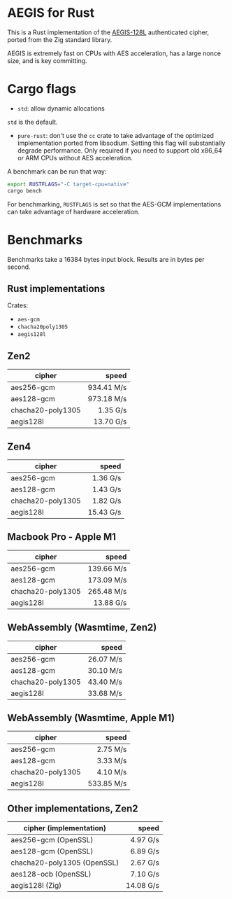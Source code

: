 # AEGIS for Rust

This is a Rust implementation of the
[AEGIS-128L](https://datatracker.ietf.org/doc/draft-irtf-cfrg-aegis-aead/)
authenticated cipher, ported from the Zig standard library.

AEGIS is extremely fast on CPUs with AES acceleration, has a large nonce size,
and is key committing.

# Cargo flags

- `std`: allow dynamic allocations

`std` is the default.

- `pure-rust`: don't use the `cc` crate to take advantage of the optimized implementation ported from libsodium. Setting this flag will substantially degrade performance. Only required if you need to support old x86_64 or ARM CPUs without AES acceleration.

A benchmark can be run that way:

```sh
export RUSTFLAGS="-C target-cpu=native"
cargo bench
```

For benchmarking, `RUSTFLAGS` is set so that the AES-GCM implementations can take advantage of hardware acceleration.

# Benchmarks

Benchmarks take a 16384 bytes input block. Results are in bytes per second.

## Rust implementations

Crates:

- `aes-gcm`
- `chacha20poly1305`
- `aegis128l`

## Zen2

| cipher            |      speed |
| ----------------- | ---------: |
| aes256-gcm        | 934.41 M/s |
| aes128-gcm        | 973.18 M/s |
| chacha20-poly1305 |   1.35 G/s |
| aegis128l         |  13.70 G/s |

## Zen4

| cipher            |     speed |
| ----------------- | --------: |
| aes256-gcm        |  1.36 G/s |
| aes128-gcm        |  1.43 G/s |
| chacha20-poly1305 |  1.82 G/s |
| aegis128l         | 15.43 G/s |

## Macbook Pro - Apple M1

| cipher            |      speed |
| ----------------- | ---------: |
| aes256-gcm        | 139.66 M/s |
| aes128-gcm        | 173.09 M/s |
| chacha20-poly1305 | 265.48 M/s |
| aegis128l         |  13.88 G/s |

## WebAssembly (Wasmtime, Zen2)

| cipher            |     speed |
| ----------------- | --------: |
| aes256-gcm        | 26.07 M/s |
| aes128-gcm        | 30.10 M/s |
| chacha20-poly1305 | 43.40 M/s |
| aegis128l         | 33.68 M/s |

## WebAssembly (Wasmtime, Apple M1)

| cipher            |      speed |
| ----------------- | ---------: |
| aes256-gcm        |   2.75 M/s |
| aes128-gcm        |   3.33 M/s |
| chacha20-poly1305 |   4.10 M/s |
| aegis128l         | 533.85 M/s |

## Other implementations, Zen2

| cipher (implementation)     |     speed |
| --------------------------- | --------: |
| aes256-gcm (OpenSSL)        |  4.97 G/s |
| aes128-gcm (OpenSSL)        |  6.89 G/s |
| chacha20-poly1305 (OpenSSL) |  2.67 G/s |
| aes128-ocb (OpenSSL)        |  7.10 G/s |
| aegis128l (Zig)             | 14.08 G/s |